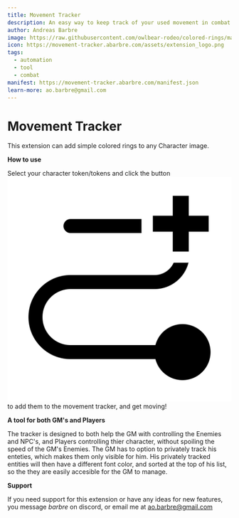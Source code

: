 ```yaml
---
title: Movement Tracker
description: An easy way to keep track of your used movement in combat. Both as a Player, and as a GM controlling NPC's and Enemies
author: Andreas Barbre
image: https://raw.githubusercontent.com/owlbear-rodeo/colored-rings/main/docs/header.jpg
icon: https://movement-tracker.abarbre.com/assets/extension_logo.png
tags:
  - automation
  - tool
  - combat
manifest: https://movement-tracker.abarbre.com/manifest.json
learn-more: ao.barbre@gmail.com
---
```


# Movement Tracker

This extension can add simple colored rings to any Character image.

**How to use**

Select your character token/tokens and click the button![AddIcon](assets/contextMenu_add_icon.svg) to add them to the movement tracker, and get moving!

**A tool for both GM's and Players**

The tracker is designed to both help the GM with controlling the Enemies and NPC's, and Players controlling thier character, without spoiling the speed of the GM's Enemies. The GM has to option to privately track his enteties, which makes them only visible for him. His privately tracked entities will then have a different font color, and sorted at the top of his list, so the they are easily accesible for the GM to manage.

**Support**

If you need support for this extension or have any ideas for new features, you message *barbre* on discord, or email me at <ao.barbre@gmail.com>